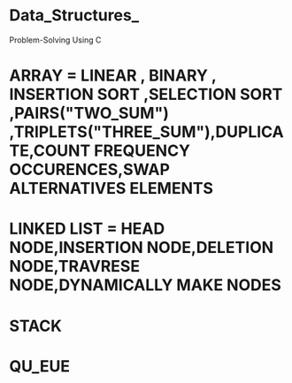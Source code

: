 # Data_Structures_
Problem-Solving Using C
# ARRAY = LINEAR , BINARY , INSERTION SORT ,SELECTION SORT ,PAIRS("TWO_SUM") ,TRIPLETS("THREE_SUM"),DUPLICATE,COUNT FREQUENCY OCCURENCES,SWAP ALTERNATIVES ELEMENTS
# LINKED LIST = HEAD NODE,INSERTION NODE,DELETION NODE,TRAVRESE NODE,DYNAMICALLY MAKE NODES
# STACK
# QU_EUE

